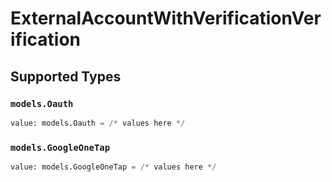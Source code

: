 # ExternalAccountWithVerificationVerification


## Supported Types

### `models.Oauth`

```python
value: models.Oauth = /* values here */
```

### `models.GoogleOneTap`

```python
value: models.GoogleOneTap = /* values here */
```

